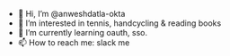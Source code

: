 - 👋 Hi, I’m @anweshdatla-okta
- 👀 I’m interested in tennis, handcycling & reading books
- 🌱 I’m currently learning oauth, sso.
- 📫 How to reach me: slack me

<!---
anweshdatla-okta/anweshdatla-okta is a ✨ special ✨ repository because its `README.md` (this file) appears on your GitHub profile.
You can click the Preview link to take a look at your changes.
--->
